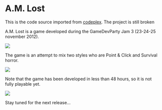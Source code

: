 # A.M. Lost

This is the code source imported from [codeplex](http://imlost.codeplex.com/). 
The project is still broken

A.M. Lost is a game developed during the GameDevParty Jam 3 (23-24-25 november 2012).

![](http://gamedevparty.fr/wp-content/uploads/2012/11/A8el4J8CUAAfHlt.jpg)

The game is an attempt to mix two styles who are Point & Click and Survival horror.

![](https://lh4.googleusercontent.com/-mC0E6IWqWJM/ULTBRF2r8TI/AAAAAAAAIVM/O6OyELpOQLA/s720/Background_11.jpg)

Note that the game has been developed in less than 48 hours, so it is not fully playable yet.

![](https://lh3.googleusercontent.com/-M9UrUvClIA0/ULTBRjIErZI/AAAAAAAAIVQ/lbUxl6TdlnA/s720/Background_14.jpg)

Stay tuned for the next release...
